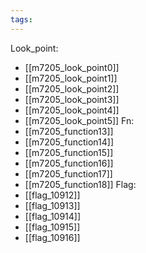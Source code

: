 ```yaml
---
tags:
---
```

Look_point:
- [[m7205_look_point0]]
- [[m7205_look_point1]]
- [[m7205_look_point2]]
- [[m7205_look_point3]]
- [[m7205_look_point4]]
- [[m7205_look_point5]]
Fn:
- [[m7205_function13]]
- [[m7205_function14]]
- [[m7205_function15]]
- [[m7205_function16]]
- [[m7205_function17]]
- [[m7205_function18]]
Flag:
- [[flag_10912]]
- [[flag_10913]]
- [[flag_10914]]
- [[flag_10915]]
- [[flag_10916]]
